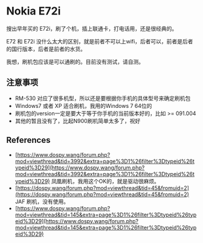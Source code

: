 # Nokia E72i

搜出早年买的 E72i，刷了个机，插上联通卡，打电话用，还是很经典的。

E72 和 E72i 没什么太大的区别，就是前者不可以上wifi，后者可以，前者是后者的国行版本，后者是前者的水货。

我想，刷机包应该是可以通刷的。目前没有测试，请自测。

## 注意事项

- RM-530 对应了很多机型，所以还是要根据你手机的具体型号来确定刷机包
- Windows7 或者 XP 适合刷机，我用的Windows 7 64位的
- 刷机包的version一定是要大于等于你手机的当前版本好的，比如 >= 091.004
- 其他的暂且没有了，比起N900刷机简单太多了，祝好

## References

- [https://www.dospy.wang/forum.php?mod=viewthread&tid=3992&extra=page%3D1%26filter%3Dtypeid%26typeid%3D29](https://www.dospy.wang/forum.php?mod=viewthread&tid=3992&extra=page%3D1%26filter%3Dtypeid%26typeid%3D29) 凤凰刷机，我用这个OK的，就是驱动很麻烦。
- [https://dospy.wang/forum.php?mod=viewthread&tid=45&fromuid=2](https://dospy.wang/forum.php?mod=viewthread&tid=45&fromuid=2) JAF 刷机，没有使用。
- [https://www.dospy.wang/forum.php?mod=viewthread&tid=145&extra=page%3D1%26filter%3Dtypeid%26typeid%3D29](https://www.dospy.wang/forum.php?mod=viewthread&tid=145&extra=page%3D1%26filter%3Dtypeid%26typeid%3D29)
